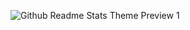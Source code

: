 <!---
<p align="center">
    <a href="https://github.com/catppuccin/github-readme-stats/stargazers"><img src="https://img.shields.io/github/stars/catppuccin/github-readme-stats?colorA=1e1e28&colorB=c9cbff&style=for-the-badge&logo=starship style=for-the-badge"></a>
    <a href="https://github.com/catppuccin/github-readme-stats/issues"><img src="https://img.shields.io/github/issues/catppuccin/github-readme-stats?colorA=1e1e28&colorB=f7be95&style=for-the-badge"></a>
    <a href="https://github.com/catppuccin/github-readme-stats/contributors"><img src="https://img.shields.io/github/contributors/catppuccin/github-readme-stats?colorA=1e1e28&colorB=b1e1a6&style=for-the-badge"></a>
</p>

--->

![Github Readme Stats Theme Preview 1](https://github-readme-stats.vercel.app/api?username=oTerminal&show_icons=true&bg_color=161320&text_color=D9E0EE&icon_color=DDB6F2&title_color=96CDFB)
